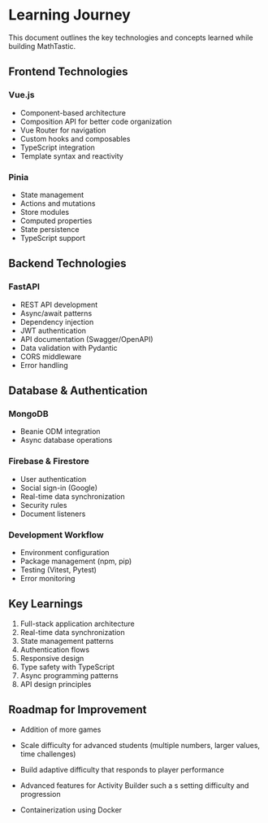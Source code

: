 # Learning Journey

This document outlines the key technologies and concepts learned while building MathTastic.

## Frontend Technologies

### Vue.js
- Component-based architecture
- Composition API for better code organization
- Vue Router for navigation
- Custom hooks and composables
- TypeScript integration
- Template syntax and reactivity

### Pinia
- State management
- Actions and mutations
- Store modules
- Computed properties
- State persistence
- TypeScript support

## Backend Technologies

### FastAPI
- REST API development
- Async/await patterns
- Dependency injection
- JWT authentication
- API documentation (Swagger/OpenAPI)
- Data validation with Pydantic
- CORS middleware
- Error handling

## Database & Authentication

### MongoDB
- Beanie ODM integration
- Async database operations

### Firebase & Firestore
- User authentication
- Social sign-in (Google)
- Real-time data synchronization
- Security rules
- Document listeners

### Development Workflow
- Environment configuration
- Package management (npm, pip)
- Testing (Vitest, Pytest)
- Error monitoring


## Key Learnings
1. Full-stack application architecture
2. Real-time data synchronization
3. State management patterns
4. Authentication flows
5. Responsive design
6. Type safety with TypeScript
7. Async programming patterns
8. API design principles

## Roadmap for Improvement

- Addition of more games 

- Scale difficulty for advanced students (multiple numbers, larger values, time challenges)

- Build adaptive difficulty that responds to player performance

- Advanced features for Activity Builder such a s setting difficulty and progression

- Containerization using Docker
